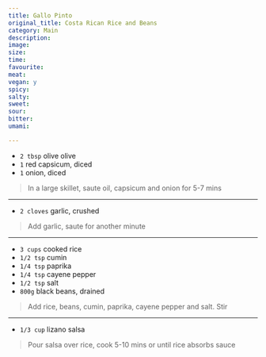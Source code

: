 ```yaml
---
title: Gallo Pinto
original_title: Costa Rican Rice and Beans
category: Main
description:
image:
size:
time:
favourite:
meat:
vegan: y
spicy:
salty:
sweet:
sour:
bitter:
umami:

---
```


<!---
Here down is where you want steps/ingredients. An example of a step is:
---

* `1/4 cup` Soy Sauce
* `1/4 cup` Mirin
* `1/4 cup` Sake
* `1 tsp` Sugar

>In a small saucepan, combine all the ingredients for the marinade

---
Note the triple dashes, paragraph spaces, back dashes and other formatting.
-->

* `2 tbsp` olive olive
* `1` red capsicum, diced
* `1` onion, diced

>In a large skillet, saute oil, capsicum and onion for 5-7 mins

---

* `2 cloves` garlic, crushed

>Add garlic, saute for another minute

---

* `3 cups` cooked rice
* `1/2 tsp` cumin
* `1/4 tsp` paprika
* `1/4 tsp` cayene pepper
* `1/2 tsp` salt
* `800g` black beans, drained

>Add rice, beans, cumin, paprika, cayene pepper and salt. Stir

---

* `1/3 cup` lizano salsa

>Pour salsa over rice, cook 5-10 mins or until rice absorbs sauce